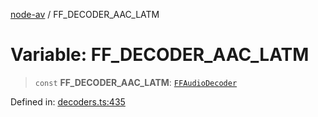 [node-av](../globals.md) / FF\_DECODER\_AAC\_LATM

# Variable: FF\_DECODER\_AAC\_LATM

> `const` **FF\_DECODER\_AAC\_LATM**: [`FFAudioDecoder`](../type-aliases/FFAudioDecoder.md)

Defined in: [decoders.ts:435](https://github.com/seydx/av/blob/f8631fc881b394300b1479f511d55cf1c370a87f/src/constants/decoders.ts#L435)
